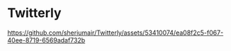 # Twitterly

https://github.com/sheriumair/Twitterly/assets/53410074/ea08f2c5-f067-40ee-8719-6569adaf732b

